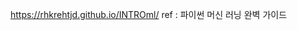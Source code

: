 [//]: # (This template replaces README.md when someone creates a new repo with the fastpages template.)
https://rhkrehtjd.github.io/INTROml/
ref : 파이썬 머신 러닝 완벽 가이드
